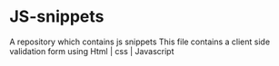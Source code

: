 # JS-snippets
A repository which contains js snippets
This file contains a client side validation form using Html | css | Javascript

